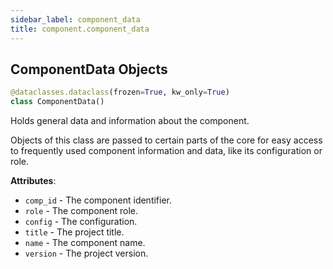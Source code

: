 ```yaml
---
sidebar_label: component_data
title: component.component_data
---
```


## ComponentData Objects

```python
@dataclasses.dataclass(frozen=True, kw_only=True)
class ComponentData()
```

Holds general data and information about the component.

Objects of this class are passed to certain parts of the core for easy access to frequently
used component information and data, like its configuration or role.

**Attributes**:

- `comp_id` - The component identifier.
- `role` - The component role.
- `config` - The configuration.
- `title` - The project title.
- `name` - The component name.
- `version` - The project version.

